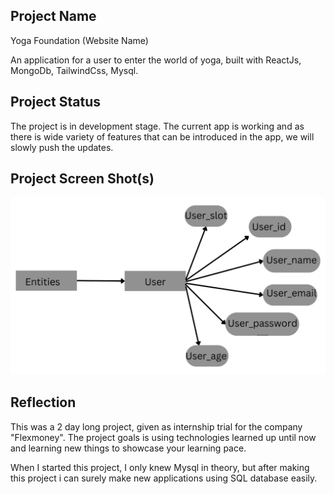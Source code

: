 ## Project Name
Yoga Foundation (Website Name)

An application for a user to enter the world of yoga, built with 
ReactJs, MongoDb, TailwindCss, Mysql.


## Project Status
The project is in development stage. The current app is working and  as there is wide variety of features that can be introduced in the app, we will slowly push the updates.

## Project Screen Shot(s)
![alt text](https://github.com/shivkai/Flexmoney/blob/main/ER_Diagram.png?raw=true)

## Reflection
This was a 2 day long project, given as internship trial for the company "Flexmoney".
The project goals is using technologies learned up until now and learning new things
to showcase your learning pace.

When I started this project, I only knew Mysql in theory, but after making this project
i can surely make new applications using SQL database easily.